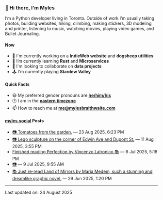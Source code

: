 ### 👋 Hi there, I'm Myles

I’m a Python developer living in Toronto. Outside of work I’m usually taking photos, building websites, hiking, climbing, making stickers, 3D modeling and printer, listening to music, watching movies, playing video games, and Bullet Journaling.

#### Now

-   🔭 I'm currently working on a **IndieWeb website** and **dogsheep utilities**
-   🌱 I’m currently learning **Rust** and **Microservices**
-   👯 I'm looking to collaborate on **data projects**
-   🕹️ I'm currently playing **Stardew Valley**

#### Quick Facts

-   😆 My preferred gender pronouns are **[he/him/his](https://www.mypronouns.org/he-him)**
-   🕒 I am in the **[eastern timezone](https://time.is/Toronto)**
-   📫 How to reach me at **[me@mylesbraithwaite.com](mailto:me@mylesbraithwaite.com)**

<!--
-   🤔 I’m looking for help with ...
-   💬 Ask me about ...
-   ⚡ Fun fact: ...
-->

#### [myles.social](https://myles.social/) Posts
<!-- START: MICROBLOG_POSTS -->
-   [📷 Tomatoes from the garden.](https://myles.social/2025/08/23/tomatoes-from-the-garden.html) — 23 Aug 2025, 6:23 PM
-   [📷 Lego sculpture on the corner of Edwin Ave and Dupont St.](https://myles.social/2025/08/11/lego-sculpture-on-the-corner.html) — 11 Aug 2025, 3:55 PM
-   [Finished reading Perfection by Vincenzo Latronico 📚](https://myles.social/2025/07/09/finished-reading-perfection-by-vincenzo.html) — 9 Jul 2025, 5:18 PM
-   [📷](https://myles.social/2025/07/09/095514.html) — 9 Jul 2025, 9:55 AM
-   [📚 Just re-read Land of Mirrors by Maria Medem, such a stunning and dreamlike graphic novel.](https://myles.social/2025/06/29/just-reread-land-of-mirrors.html) — 29 Jun 2025, 1:20 PM
<!-- END: MICROBLOG_POSTS -->

---

<!-- START: LAST_UPDATED_AT -->
Last updated on: 24 August 2025
<!-- END: LAST_UPDATED_AT -->

